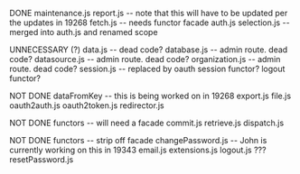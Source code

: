 DONE
maintenance.js
report.js -- note that this will have to be updated per the updates in 19268
fetch.js -- needs functor facade
auth.js
selection.js -- merged into auth.js and renamed scope

UNNECESSARY (?)
data.js -- dead code?
database.js -- admin route. dead code?
datasource.js -- admin route. dead code?
organization.js -- admin route. dead code?
session.js -- replaced by oauth
session functor?
logout functor?

NOT DONE
dataFromKey -- this is being worked on in 19268
export.js
file.js
oauth2auth.js
oauth2token.js
redirector.js

NOT DONE functors -- will need a facade
commit.js
retrieve.js
dispatch.js

NOT DONE functors -- strip off facade
changePassword.js -- John is currently working on this in 19343
email.js
extensions.js
logout.js ???
resetPassword.js

